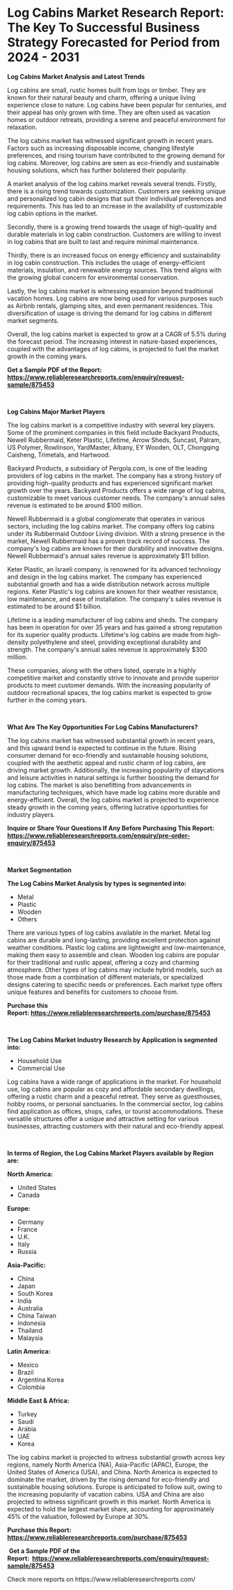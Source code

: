 <p><h1>Log Cabins Market Research Report: The Key To Successful Business Strategy Forecasted for Period from 2024 - 2031</h1></p><p><strong>Log Cabins Market Analysis and Latest Trends</strong></p>
<p><p>Log cabins are small, rustic homes built from logs or timber. They are known for their natural beauty and charm, offering a unique living experience close to nature. Log cabins have been popular for centuries, and their appeal has only grown with time. They are often used as vacation homes or outdoor retreats, providing a serene and peaceful environment for relaxation.</p><p>The log cabins market has witnessed significant growth in recent years. Factors such as increasing disposable income, changing lifestyle preferences, and rising tourism have contributed to the growing demand for log cabins. Moreover, log cabins are seen as eco-friendly and sustainable housing solutions, which has further bolstered their popularity.</p><p>A market analysis of the log cabins market reveals several trends. Firstly, there is a rising trend towards customization. Customers are seeking unique and personalized log cabin designs that suit their individual preferences and requirements. This has led to an increase in the availability of customizable log cabin options in the market.</p><p>Secondly, there is a growing trend towards the usage of high-quality and durable materials in log cabin construction. Customers are willing to invest in log cabins that are built to last and require minimal maintenance.</p><p>Thirdly, there is an increased focus on energy efficiency and sustainability in log cabin construction. This includes the usage of energy-efficient materials, insulation, and renewable energy sources. This trend aligns with the growing global concern for environmental conservation.</p><p>Lastly, the log cabins market is witnessing expansion beyond traditional vacation homes. Log cabins are now being used for various purposes such as Airbnb rentals, glamping sites, and even permanent residences. This diversification of usage is driving the demand for log cabins in different market segments.</p><p>Overall, the log cabins market is expected to grow at a CAGR of 5.5% during the forecast period. The increasing interest in nature-based experiences, coupled with the advantages of log cabins, is projected to fuel the market growth in the coming years.</p></p>
<p><strong>Get a Sample PDF of the Report:&nbsp; <a href="https://www.reliableresearchreports.com/enquiry/request-sample/875453">https://www.reliableresearchreports.com/enquiry/request-sample/875453</a></strong></p>
<p>&nbsp;</p>
<p><strong>Log Cabins Major Market Players</strong></p>
<p><p>The log cabins market is a competitive industry with several key players. Some of the prominent companies in this field include Backyard Products, Newell Rubbermaid, Keter Plastic, Lifetime, Arrow Sheds, Suncast, Palram, US Polymer, Rowlinson, YardMaster, Albany, EY Wooden, OLT, Chongqing Caisheng, Trimetals, and Hartwood.</p><p>Backyard Products, a subsidiary of Pergola.com, is one of the leading providers of log cabins in the market. The company has a strong history of providing high-quality products and has experienced significant market growth over the years. Backyard Products offers a wide range of log cabins, customizable to meet various customer needs. The company's annual sales revenue is estimated to be around $100 million.</p><p>Newell Rubbermaid is a global conglomerate that operates in various sectors, including the log cabins market. The company offers log cabins under its Rubbermaid Outdoor Living division. With a strong presence in the market, Newell Rubbermaid has a proven track record of success. The company's log cabins are known for their durability and innovative designs. Newell Rubbermaid's annual sales revenue is approximately $11 billion.</p><p>Keter Plastic, an Israeli company, is renowned for its advanced technology and design in the log cabins market. The company has experienced substantial growth and has a wide distribution network across multiple regions. Keter Plastic's log cabins are known for their weather resistance, low maintenance, and ease of installation. The company's sales revenue is estimated to be around $1 billion.</p><p>Lifetime is a leading manufacturer of log cabins and sheds. The company has been in operation for over 35 years and has gained a strong reputation for its superior quality products. Lifetime's log cabins are made from high-density polyethylene and steel, providing exceptional durability and strength. The company's annual sales revenue is approximately $300 million.</p><p>These companies, along with the others listed, operate in a highly competitive market and constantly strive to innovate and provide superior products to meet customer demands. With the increasing popularity of outdoor recreational spaces, the log cabins market is expected to grow further in the coming years.</p></p>
<p>&nbsp;</p>
<p><strong>What Are The Key Opportunities For Log Cabins Manufacturers?</strong></p>
<p><p>The log cabins market has witnessed substantial growth in recent years, and this upward trend is expected to continue in the future. Rising consumer demand for eco-friendly and sustainable housing solutions, coupled with the aesthetic appeal and rustic charm of log cabins, are driving market growth. Additionally, the increasing popularity of staycations and leisure activities in natural settings is further boosting the demand for log cabins. The market is also benefitting from advancements in manufacturing techniques, which have made log cabins more durable and energy-efficient. Overall, the log cabins market is projected to experience steady growth in the coming years, offering lucrative opportunities for industry players.</p></p>
<p><strong>Inquire or Share Your Questions If Any Before Purchasing This Report: <a href="https://www.reliableresearchreports.com/enquiry/pre-order-enquiry/875453">https://www.reliableresearchreports.com/enquiry/pre-order-enquiry/875453</a></strong></p>
<p>&nbsp;</p>
<p><strong>Market Segmentation</strong></p>
<p><strong>The Log Cabins Market Analysis by types is segmented into:</strong></p>
<p><ul><li>Metal</li><li>Plastic</li><li>Wooden</li><li>Others</li></ul></p>
<p><p>There are various types of log cabins available in the market. Metal log cabins are durable and long-lasting, providing excellent protection against weather conditions. Plastic log cabins are lightweight and low-maintenance, making them easy to assemble and clean. Wooden log cabins are popular for their traditional and rustic appeal, offering a cozy and charming atmosphere. Other types of log cabins may include hybrid models, such as those made from a combination of different materials, or specialized designs catering to specific needs or preferences. Each market type offers unique features and benefits for customers to choose from.</p></p>
<p><strong>Purchase this Report:&nbsp;<a href="https://www.reliableresearchreports.com/purchase/875453">https://www.reliableresearchreports.com/purchase/875453</a></strong></p>
<p>&nbsp;</p>
<p><strong>The Log Cabins Market Industry Research by Application is segmented into:</strong></p>
<p><ul><li>Household Use</li><li>Commercial Use</li></ul></p>
<p><p>Log cabins have a wide range of applications in the market. For household use, log cabins are popular as cozy and affordable secondary dwellings, offering a rustic charm and a peaceful retreat. They serve as guesthouses, hobby rooms, or personal sanctuaries. In the commercial sector, log cabins find application as offices, shops, cafes, or tourist accommodations. These versatile structures offer a unique and attractive setting for various businesses, attracting customers with their natural and eco-friendly appeal.</p></p>
<p>&nbsp;</p>
<p><strong>In terms of Region, the Log Cabins Market Players available by Region are:</strong></p>
<p>
    <p> <strong> North America: </strong>
        <ul>
            <li>United States</li>
            <li>Canada</li>
        </ul>
        </p> 
    <p> <strong> Europe: </strong>
        <ul>
            <li>Germany</li>
            <li>France</li>
            <li>U.K.</li>
            <li>Italy</li>
            <li>Russia</li>
        </ul>
        </p> 
    <p> <strong> Asia-Pacific: </strong>
        <ul>
            <li>China</li>
            <li>Japan</li>
            <li>South Korea</li>
            <li>India</li>
            <li>Australia</li>
            <li>China Taiwan</li>
            <li>Indonesia</li>
            <li>Thailand</li>
            <li>Malaysia</li>
        </ul>
        </p> 
    <p> <strong> Latin America: </strong>
        <ul>
            <li>Mexico</li>
            <li>Brazil</li>
            <li>Argentina Korea</li>
            <li>Colombia</li>
        </ul>
        </p> 
    <p> <strong> Middle East & Africa: </strong>
        <ul>
            <li>Turkey</li>
            <li>Saudi</li>
            <li>Arabia</li>
            <li>UAE</li>
            <li>Korea</li>
        </ul>
    </p>
    </p>
<p><p>The log cabins market is projected to witness substantial growth across key regions, namely North America (NA), Asia-Pacific (APAC), Europe, the United States of America (USA), and China. North America is expected to dominate the market, driven by the rising demand for eco-friendly and sustainable housing solutions. Europe is anticipated to follow suit, owing to the increasing popularity of vacation cabins. USA and China are also projected to witness significant growth in this market. North America is expected to hold the largest market share, accounting for approximately 45% of the valuation, followed by Europe at 30%.</p></p>
<p><strong>Purchase this Report: <a href="https://www.reliableresearchreports.com/purchase/875453">https://www.reliableresearchreports.com/purchase/875453</a></strong></p>
<p>&nbsp;<strong>Get a Sample PDF of the Report:&nbsp;&nbsp;<a href="https://www.reliableresearchreports.com/enquiry/request-sample/875453">https://www.reliableresearchreports.com/enquiry/request-sample/875453</a></strong></p>
<p><strong></strong></p>
<p>Check more reports on https://www.reliableresearchreports.com/</p>